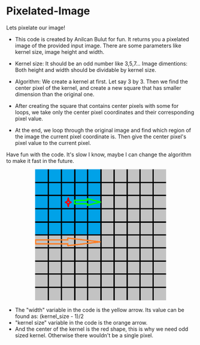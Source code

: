# Pixelated-Image
Lets pixelate our image!

- This code is created by Anilcan Bulut for fun.
It returns you a pixelated image of the provided input image.
There are some parameters like kernel size, image height and width.

- Kernel size: It should be an odd number like 3,5,7... 
Image dimentions: Both height and width should be dividable by kernel size. 


- Algorithm: We create a kernel at first. Let say 3 by 3. Then we find the center pixel of the kernel,
and create a new square that has smaller dimension than the original one. 

- After creating the square that contains center pixels with some for loops, we take only the center
pixel coordinates and their corresponding pixel value. 

- At the end, we loop through the original image and find which region of the image the current
pixel coordinate is. Then give the center pixel's pixel value to the current pixel.

Have fun with the code. It's slow I know, maybe I can change the algorithm to make it fast in the future.

<p align="center">
  <img src="images/pixelated_image.png" width="350" title="How It Works?">
</p>


- The "width" variable in the code is the yellow arrow. Its value can be found as: (kernel_size - 1)/2
- "kernel size" variable in the code is the orange arrow.
- And the center of the kernel is the red shape, this is why we need odd sized kernel. Otherwise there wouldn't be a single pixel.
